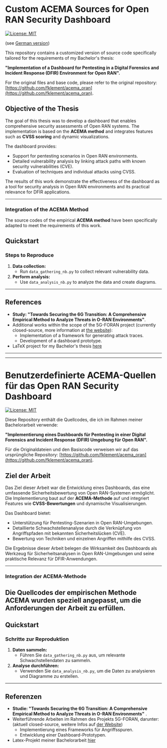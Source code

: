 
# Custom ACEMA Sources for Open RAN Security Dashboard

[![License: MIT](https://img.shields.io/badge/License-MIT-yellow.svg)](https://opensource.org/licenses/MIT)

(see [German version](#benutzerdefinierte-acema-quellen-für-das-open-ran-security-dashboard))

This repository contains a customized version of source code specifically tailored for the requirements of my Bachelor's thesis:

**"Implementation of a Dashboard for Pentesting in a Digital Forensics and Incident Response (DFIR) Environment for Open RAN".**

For the original files and base code, please refer to the original repository: [https://github.com/fklement/acema_oran](https://github.com/fklement/acema_oran).

## Objective of the Thesis

The goal of this thesis was to develop a dashboard that enables comprehensive security assessments of Open RAN systems. The implementation is based on the **ACEMA method** and integrates features such as **CVSS scoring** and dynamic visualizations.

The dashboard provides:
- Support for pentesting scenarios in Open RAN environments.
- Detailed vulnerability analysis by linking attack paths with known security vulnerabilities (CVE).
- Evaluation of techniques and individual attacks using CVSS.

The results of this work demonstrate the effectiveness of the dashboard as a tool for security analysis in Open RAN environments and its practical relevance for DFIR applications.

---

### Integration of the ACEMA Method

The source codes of the empirical **ACEMA method** have been specifically adapted to meet the requirements of this work.

## Quickstart

### Steps to Reproduce
1. **Data collection:**
   - Run `data_gathering_nb.py` to collect relevant vulnerability data.
2. **Perform analysis:**
   - Use `data_analysis_nb.py` to analyze the data and create diagrams.

---

## References

- **Study: "Towards Securing the 6G Transition: A Comprehensive Empirical Method to Analyze Threats in O-RAN Environments"**.
- Additional works within the scope of the 5G-FORAN project (currently closed-source, more information at [the website](https://www.5g-foran.com/)):
  - Implementation of a framework for generating attack traces.
  - Development of a dashboard prototype.
- LaTeX project for my Bachelor's thesis [here](https://github.com/dumpeldown/foran-ba)

--------------
--------------


# Benutzerdefinierte ACEMA-Quellen für das Open RAN Security Dashboard

[![License: MIT](https://img.shields.io/badge/License-MIT-yellow.svg)](https://opensource.org/licenses/MIT)

Diese Repository enthält die Quellcodes, die ich im Rahmen meiner Bachelorarbeit verwende:

**"Implementierung eines Dashboards für Pentesting in einer Digital Forensics and Incident Response (DFIR) Umgebung für Open RAN".**

Für die Originaldateien und den Basiscode verweisen wir auf das ursprüngliche Repository: [https://github.com/fklement/acema_oran](https://github.com/fklement/acema_oran).

## Ziel der Arbeit

Das Ziel dieser Arbeit war die Entwicklung eines Dashboards, das eine umfassende Sicherheitsbewertung von Open RAN-Systemen ermöglicht. Die Implementierung baut auf der **ACEMA-Methode** auf und integriert Features wie **CVSS-Bewertungen** und dynamische Visualisierungen.

Das Dashboard bietet:
- Unterstützung für Pentesting-Szenarien in Open RAN-Umgebungen.
- Detaillierte Schwachstellenanalyse durch die Verknüpfung von Angriffspfaden mit bekannten Sicherheitslücken (CVE).
- Bewertung von Techniken und einzelnen Angriffen mithilfe des CVSS.

Die Ergebnisse dieser Arbeit belegen die Wirksamkeit des Dashboards als Werkzeug für Sicherheitsanalysen in Open RAN-Umgebungen und seine praktische Relevanz für DFIR-Anwendungen.

---

### Integration der ACEMA-Methode
Die Quellcodes der empirischen Methode **ACEMA** wurden speziell angepasst, um die Anforderungen der Arbeit zu erfüllen.
---

## Quickstart

### Schritte zur Reproduktion
1. **Daten sammeln:**
   - Führen Sie `data_gathering_nb.py` aus, um relevante Schwachstellendaten zu sammeln.
2. **Analyse durchführen:**
   - Verwenden Sie `data_analysis_nb.py`, um die Daten zu analysieren und Diagramme zu erstellen.

---

## Referenzen

- **Studie: "Towards Securing the 6G Transition: A Comprehensive Empirical Method to Analyze Threats in O-RAN Environments"** .
- Weiterführende Arbeiten im Rahmen des Projekts 5G-FORAN, darunter: (aktuell closed-source, weitere Infos auf [der Website](https://www.5g-foran.com/))
  - Implementierung eines Frameworks für Angriffsspuren.
  - Entwicklung einer Dashboard-Prototypen.
- Latex-Projekt meiner Bachelorarbeit [hier](https://github.com/dumpeldown/foran-ba)


